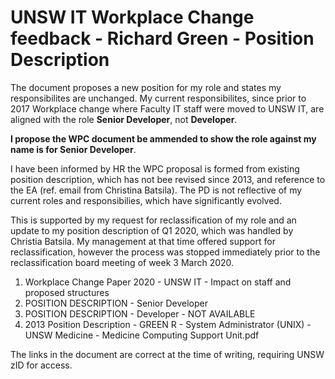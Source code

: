 # UNSW IT Workplace Change feedback - Richard Green - Position Description

The document proposes a new position for my role and states my responsibilites are unchanged. My current responsibilites, since prior to 2017 Workplace change where Faculty IT staff were moved to UNSW IT, are aligned with the role __Senior Developer__, not __Developer__.

__I propose the WPC document be ammended to show the role against my name is for Senior Developer__.

I have been informed by HR the WPC proposal is formed from existing position description, which has not bee revised since 2013, and reference to the EA (ref. email from Christina Batsila). The PD is not reflective of my current roles and responsibilies, which have significantly evolved.

This is supported by my request for reclassification of my role and an update to my position description of Q1 2020, which was handled by Christia Batsila. My management at that time offered support for reclassification, however the process was stopped immediately prior to the reclassification board meeting of week 3 March 2020.


1. Workplace Change Paper 2020 - UNSW IT - Impact on staff and proposed structures
1. POSITION DESCRIPTION - Senior Developer
1. POSITION DESCRIPTION - Developer - NOT AVAILABLE
1. 2013 Position Description - GREEN R - System Administrator (UNIX) - UNSW Medicine - Medicine Computing Support Unit.pdf

The links in the document are correct at the time of writing, requiring UNSW zID for access.

